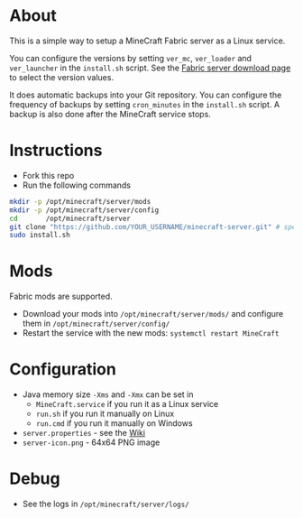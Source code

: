 About
=====

This is a simple way to setup a MineCraft Fabric server as a Linux service. 

You can configure the versions by setting `ver_mc`, `ver_loader` and `ver_launcher` in the `install.sh` script.
See the [Fabric server download page](https://fabricmc.net/use/server/) to select the version values.

It does automatic backups into your Git repository. 
You can configure the frequency of backups by setting `cron_minutes` in the `install.sh` script.
A backup is also done after the MineCraft service stops.

Instructions
============

* Fork this repo
* Run the following commands

```bash
mkdir -p /opt/minecraft/server/mods
mkdir -p /opt/minecraft/server/config
cd       /opt/minecraft/server
git clone "https://github.com/YOUR_USERNAME/minecraft-server.git" # specify YOUR_USERNAME
sudo install.sh
```

Mods
====

Fabric mods are supported.

* Download your mods into `/opt/minecraft/server/mods/` and configure them in `/opt/minecraft/server/config/`
* Restart the service with the new mods: `systemctl restart MineCraft`

Configuration
=============

* Java memory size `-Xms` and `-Xmx` can be set in
  * `MineCraft.service` if you run it as a Linux service
  * `run.sh` if you run it manually on Linux
  * `run.cmd` if you run it manually on Windows
* `server.properties` - see the [Wiki](https://minecraft.fandom.com/wiki/Server.properties)
* `server-icon.png` - 64x64 PNG image

Debug
=====

* See the logs in `/opt/minecraft/server/logs/`
